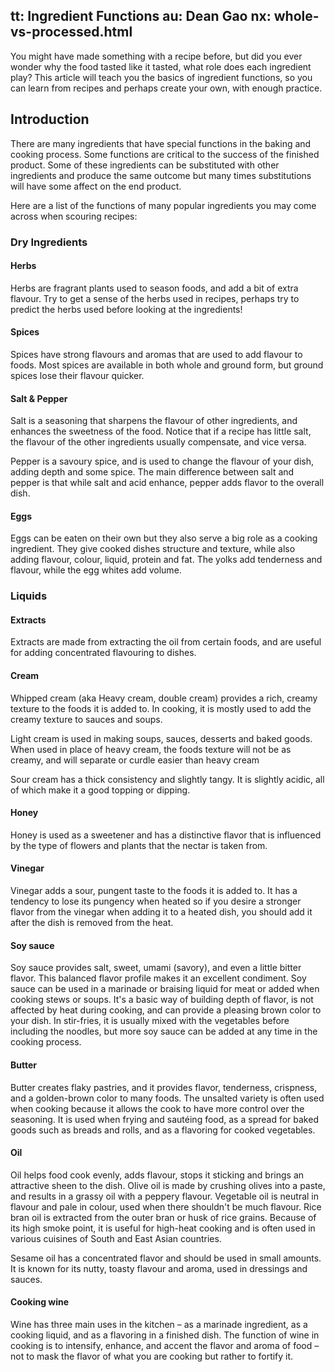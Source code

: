 tt: Ingredient Functions
au: Dean Gao
nx: whole-vs-processed.html
---

You might have made something with a recipe before, but did you ever wonder why the food tasted like it tasted, what role does each ingredient play? This article will teach you the basics of ingredient functions, so you can learn from recipes and perhaps create your own, with enough practice.

## Introduction

There are many ingredients that have special functions in the baking and cooking process. Some functions are critical to the success of the finished product. Some of these ingredients can be substituted with other ingredients and produce the same outcome but many times substitutions will have some affect on the end product.

Here are a list of the functions of many popular ingredients you may come across when scouring recipes:

### Dry Ingredients
#### Herbs
Herbs are fragrant plants used to season foods, and add a bit of extra flavour. Try to get a sense of the herbs used in recipes, perhaps try to predict the herbs used before looking at the ingredients!

#### Spices
Spices have strong flavours and aromas that are used to add flavour to foods. Most spices are available in both whole and ground form, but ground spices lose their flavour quicker.

#### Salt & Pepper
Salt is a seasoning that sharpens the flavour of other ingredients, and enhances the sweetness of the food. Notice that if a recipe has little salt, the flavour of the other ingredients usually compensate, and vice versa.

Pepper is a savoury spice, and is used to change the  flavour of your dish, adding depth and some spice. The main difference between salt and pepper is that while salt and acid enhance, pepper adds flavor to the overall dish.

#### Eggs
Eggs can be eaten on their own but they also serve a big role as a cooking ingredient. They give cooked dishes structure and texture, while also adding flavour, colour, liquid, protein and fat. The yolks add tenderness and flavour, while the egg whites add volume.

### Liquids
#### Extracts
Extracts are made from extracting the oil from certain foods, and are useful for adding concentrated flavouring to dishes.

#### Cream
Whipped cream (aka Heavy cream, double cream) provides a rich, creamy texture to the foods it is added to. In cooking, it is mostly used to add the creamy texture to sauces and soups.


Light cream is used in making soups, sauces, desserts and baked goods. When used in place of heavy cream, the foods texture will not be as creamy, and will separate or curdle easier than heavy cream


Sour cream has a thick consistency and slightly tangy. It is slightly acidic, all of which make it a good topping or dipping.

#### Honey
Honey is used as a sweetener and has a distinctive flavor that is influenced by the type of flowers and plants that the nectar is taken from.

#### Vinegar
Vinegar adds a sour, pungent taste to the foods it is added to. It has a tendency to lose its pungency when heated so if you desire a stronger flavor from the vinegar when adding it to a heated dish, you should add it after the dish is removed from the heat.


#### Soy sauce

Soy sauce provides salt, sweet, umami (savory), and even a little bitter flavor. This balanced flavor profile makes it an excellent condiment. Soy sauce can be used in a marinade or braising liquid for meat or added when cooking stews or soups. It's a basic way of building depth of flavor, is not affected by heat during cooking, and can provide a pleasing brown color to your dish. In stir-fries, it is usually mixed with the vegetables before including the noodles, but more soy sauce can be added at any time in the cooking process.

#### Butter
Butter creates flaky pastries, and it provides flavor, tenderness, crispness, and a golden-brown color to many foods. The unsalted variety is often used when cooking because it allows the cook to have more control over the seasoning. It is used when frying and sautéing food, as a spread for baked goods such as breads and rolls, and as a flavoring for cooked vegetables.

#### Oil

Oil helps food cook evenly, adds flavour, stops it sticking and brings an attractive sheen to the dish.
Olive oil is made by crushing olives into a paste, and results in a grassy oil with a peppery flavour.
Vegetable oil is neutral in flavour and pale in colour, used when there shouldn't be much flavour.
Rice bran oil is extracted from the outer bran or husk of rice grains. Because of its high smoke point, it is useful for high-heat cooking and is often used in various cuisines of South and East Asian countries.

Sesame oil has a concentrated flavor and should be used in small amounts. It is known for its nutty, toasty flavour and aroma, used in dressings and sauces.

#### Cooking wine
Wine has three main uses in the kitchen – as a marinade ingredient, as a cooking liquid, and as a flavoring in a finished dish. The function of wine in cooking is to intensify, enhance, and accent the flavor and aroma of food – not to mask the flavor of what you are cooking but rather to fortify it.
